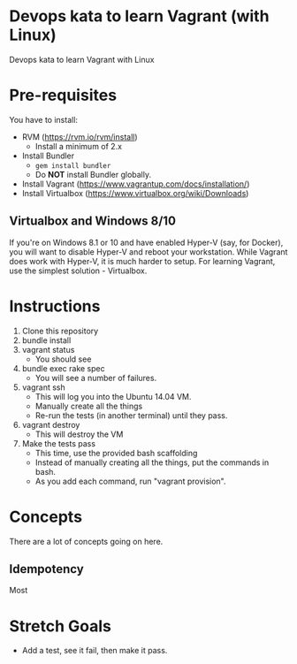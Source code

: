 # Devops kata to learn Vagrant (with Linux)

Devops kata to learn Vagrant with Linux

# Pre-requisites

You have to install:

* RVM (https://rvm.io/rvm/install)
  * Install a minimum of 2.x
* Install Bundler
  * `gem install bundler`
  * Do **NOT** install Bundler globally.
* Install Vagrant (https://www.vagrantup.com/docs/installation/)
* Install Virtualbox (https://www.virtualbox.org/wiki/Downloads)

## Virtualbox and Windows 8/10

If you're on Windows 8.1 or 10 and have enabled Hyper-V (say, for Docker), you
will want to disable Hyper-V and reboot your workstation. While Vagrant does
work with Hyper-V, it is much harder to setup. For learning Vagrant, use the
simplest solution - Virtualbox.

# Instructions

1. Clone this repository
1. bundle install
1. vagrant status
    * You should see 
1. bundle exec rake spec
    * You will see a number of failures.
1. vagrant ssh
    * This will log you into the Ubuntu 14.04 VM.
    * Manually create all the things
    * Re-run the tests (in another terminal) until they pass.
1. vagrant destroy
    * This will destroy the VM
1. Make the tests pass
    * This time, use the provided bash scaffolding
    * Instead of manually creating all the things, put the commands in bash.
    * As you add each command, run "vagrant provision".

# Concepts

There are a lot of concepts going on here.
  
## Idempotency

Most 

# Stretch Goals

* Add a test, see it fail, then make it pass.
